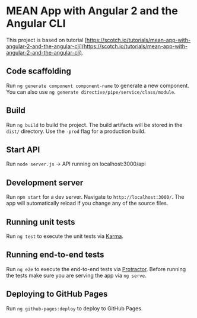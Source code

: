 # MEAN App with Angular 2 and the Angular CLI

This project is based on tutorial [https://scotch.io/tutorials/mean-app-with-angular-2-and-the-angular-cli](https://scotch.io/tutorials/mean-app-with-angular-2-and-the-angular-cli).

## Code scaffolding

Run `ng generate component component-name` to generate a new component. You can also use `ng generate directive/pipe/service/class/module`.

## Build

Run `ng build` to build the project. The build artifacts will be stored in the `dist/` directory. Use the `-prod` flag for a production build.

## Start API

Run `node server.js` -> API running on localhost:3000/api

## Development server

Run `npm start` for a dev server. Navigate to `http://localhost:3000/`. The app will automatically reload if you change any of the source files.

## Running unit tests

Run `ng test` to execute the unit tests via [Karma](https://karma-runner.github.io).

## Running end-to-end tests

Run `ng e2e` to execute the end-to-end tests via [Protractor](http://www.protractortest.org/).
Before running the tests make sure you are serving the app via `ng serve`.

## Deploying to GitHub Pages

Run `ng github-pages:deploy` to deploy to GitHub Pages.
